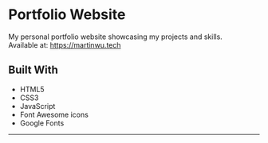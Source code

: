 # Portfolio Website

My personal portfolio website showcasing my projects and skills. <br />
Available at: https://martinwu.tech

## Built With
- HTML5
- CSS3
- JavaScript
- Font Awesome icons
- Google Fonts



---